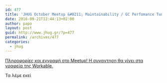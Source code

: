 ```yaml
---
id: 477
title: 'JHUG October Meetup &#8211; Maintainability / GC Perfomance Tuning &#8211; 4 Oct'
date: 2016-09-21T12:44:13+02:00
author: papo
layout: post
guid: http://www.jhug.gr/?p=477
permalink: /archives/477
categories:
  - jhug
---
```

[Πληροφορίες και εγγραφή στο Meetup! Η συναντηση θα γίνει στα γραφεία της Workable.](https://www.meetup.com/Java-Hellenic-User-Group/events/234290199/)

Τα λέμε εκεί